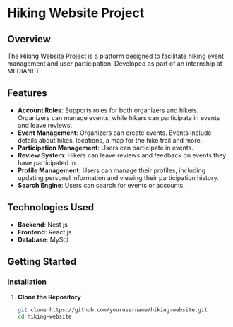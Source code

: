# Hiking Website Project

## Overview

The Hiking Website Project is a platform designed to facilitate hiking event management and user participation. Developed as part of an internship at MEDIANET

## Features

- **Account Roles**: Supports roles for both organizers and hikers. Organizers can manage events, while hikers can participate in events and leave reviews.
- **Event Management**: Organizers can create events. Events include details about hikes, locations, a map for the hike trail and more.
- **Participation Management**: Users can participate in events.
- **Review System**: Hikers can leave reviews and feedback on events they have participated in.
- **Profile Management**: Users can manage their profiles, including updating personal information and viewing their participation history.
- **Search Engine**: Users can search for events or accounts.

## Technologies Used

- **Backend**: Nest js
- **Frontend**: React js
- **Database**: MySql

## Getting Started

### Installation

1. **Clone the Repository**

   ```bash
   git clone https://github.com/yourusername/hiking-website.git
   cd hiking-website
